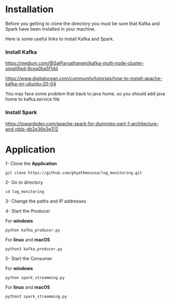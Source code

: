 # Installation
Before you getting to clone the directory you must be sure that Kafka and Spark have been installed in your machine.

Here is some useful links to install Kafka and Spark.

### Install Kafka
https://medium.com/@SaiParvathaneni/kafka-multi-node-cluster-simplified-6cea0ba5f1dd

https://www.digitalocean.com/community/tutorials/how-to-install-apache-kafka-on-ubuntu-20-04

You may face some problem that back to java home, so you should add java home to kafka.service file

### Install Spark

https://towardsdev.com/apache-spark-for-dummies-part-1-architecture-and-rdds-db2e36e3e312

# Application

1- Clone the **Application** 

```
git clone https://github.com/ghyathmoussa/log_monitoring.git
```

2- Go to directory

```
cd log_monitoring
```

3- Change the paths and IP addresses

4- Start the Producer

For **windows**

```
python kafka_producer.py
```

For **linux** and **macOS**

```
python3 kafka_producer.py
```

5- Start the Consumer

For **windows**

```
python spark_streamming.py
```

For **linux** and **macOS**

```
python3 spark_streamming.py
```